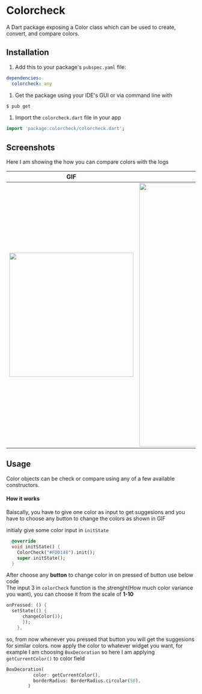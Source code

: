 Colorcheck
=====
A Dart package exposing a Color class which can be used to create, convert, and compare colors.

Installation
-----
1. Add this to your package's `pubspec.yaml` file:

```yaml
dependencies:
  colorcheck: any
```

1. Get the package using your IDE's GUI or via command line with

```bash
$ pub get
```

1. Import the `colorcheck.dart` file in your app

```dart
import 'package:colorcheck/colorcheck.dart';
```

Screenshots
-----
Here I am showing the how you can compare colors with the logs 

GIF  | Logs
------------- | -------------
<img src="https://user-images.githubusercontent.com/48018942/84833703-847d5c80-b04d-11ea-9ffb-b47a74a602b1.gif" heigth="550" width="330"/> | <img src="https://user-images.githubusercontent.com/48018942/84833700-834c2f80-b04d-11ea-8a61-84d0c76b0ef8.gif" heigth="800" width="700"/>

Usage
-----
Color objects can be check or compare using any of a few available constructors.

#### How it works
Baiscally, you have to give one color as input to get suggesions and you have to choose any button to change the colors as shown in GIF   


initialy give some color input in `initState`

```dart
  @override
  void initState() {
    ColorCheck("#FDD148").init();
    super.initState();
  }
 ```

After choose any **button** to change color in on pressed of button use below code </br>
The input 3 in `colorCheck` function is the strenght(How much color variance you want), you can choose it from the scale of **1-10**   

```dart
onPressed: () {
  setState(() {
      changeColor(3);
      });
    },
 ```
so, from now whenever you pressed that button you will get the suggesions for similar colors. now apply the color to whatever widget you want, for example  I am choosing `BoxDecoration` so here I am applying `getCurrentColor()` to color field 

```dart
BoxDecoration(
          color: getCurrentColor(),
          borderRadius: BorderRadius.circular(50),
        )
```
